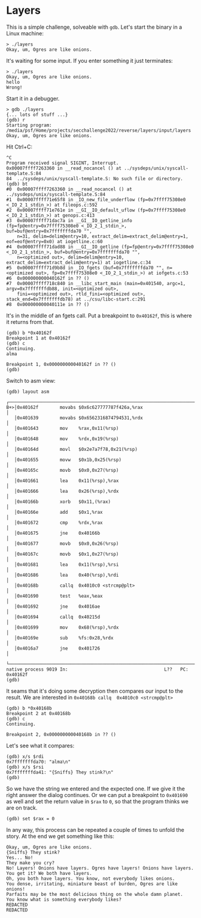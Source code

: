 # Layers

This is a simple challenge, solveable with `gdb`. Let's start the binary in a Linux machine:

```
> ./layers
Okay, um, Ogres are like onions.
```

It's waiting for some input. If you enter something it just terminates:
```
> ./layers
Okay, um, Ogres are like onions.
hello
Wrong!
```

Start it in a debugger.
```
> gdb ./layers
{... lots of stuff ...}
(gdb) r
Starting program: /media/psf/Home/projects/secchallenge2022/reverse/layers/input/layers 
Okay, um, Ogres are like onions.
```
Hit Ctrl+C: 
```
^C
Program received signal SIGINT, Interrupt.
0x00007ffff7263360 in __read_nocancel () at ../sysdeps/unix/syscall-template.S:84
84	../sysdeps/unix/syscall-template.S: No such file or directory.
(gdb) bt
#0  0x00007ffff7263360 in __read_nocancel () at ../sysdeps/unix/syscall-template.S:84
#1  0x00007ffff71e65f8 in _IO_new_file_underflow (fp=0x7ffff75308e0 <_IO_2_1_stdin_>) at fileops.c:592
#2  0x00007ffff71e761e in __GI__IO_default_uflow (fp=0x7ffff75308e0 <_IO_2_1_stdin_>) at genops.c:413
#3  0x00007ffff71dac7a in __GI__IO_getline_info (fp=fp@entry=0x7ffff75308e0 <_IO_2_1_stdin_>, buf=buf@entry=0x7fffffffda70 "", 
    n=31, delim=delim@entry=10, extract_delim=extract_delim@entry=1, eof=eof@entry=0x0) at iogetline.c:60
#4  0x00007ffff71dad88 in __GI__IO_getline (fp=fp@entry=0x7ffff75308e0 <_IO_2_1_stdin_>, buf=buf@entry=0x7fffffffda70 "", 
    n=<optimized out>, delim=delim@entry=10, extract_delim=extract_delim@entry=1) at iogetline.c:34
#5  0x00007ffff71d9b8d in _IO_fgets (buf=0x7fffffffda70 "", n=<optimized out>, fp=0x7ffff75308e0 <_IO_2_1_stdin_>) at iofgets.c:53
#6  0x000000000040162f in ?? ()
#7  0x00007ffff718c840 in __libc_start_main (main=0x401540, argc=1, argv=0x7fffffffdb88, init=<optimized out>, 
    fini=<optimized out>, rtld_fini=<optimized out>, stack_end=0x7fffffffdb78) at ../csu/libc-start.c:291
#8  0x000000000040111e in ?? ()

```

It's in the middle of an fgets call. Put a breakpoint to `0x40162f`, this is where it returns from that.

```
(gdb) b *0x40162f
Breakpoint 1 at 0x40162f
(gdb) c
Continuing.
alma

Breakpoint 1, 0x000000000040162f in ?? ()
(gdb)
```

Switch to asm view:
```
(gdb) layout asm
   ┌─────────────────────────────────────────────────────────────────────────┐
B+>│0x40162f        movabs $0x6c627777787f426a,%rax                          │
   │0x401639        movabs $0x6562316874794531,%rdx                          │
   │0x401643        mov    %rax,0x11(%rsp)                                   │
   │0x401648        mov    %rdx,0x19(%rsp)                                   │
   │0x40164d        movl   $0x2e7a7f78,0x21(%rsp)                            │
   │0x401655        movw   $0x1b,0x25(%rsp)                                  │
   │0x40165c        movb   $0x0,0x27(%rsp)                                   │
   │0x401661        lea    0x11(%rsp),%rax                                   │
   │0x401666        lea    0x26(%rsp),%rdx                                   │
   │0x40166b        xorb   $0x11,(%rax)                                      │
   │0x40166e        add    $0x1,%rax                                         │
   │0x401672        cmp    %rdx,%rax                                         │
   │0x401675        jne    0x40166b                                          │
   │0x401677        movb   $0x0,0x26(%rsp)                                   │
   │0x40167c        movb   $0x1,0x27(%rsp)                                   │
   │0x401681        lea    0x11(%rsp),%rsi                                   │
   │0x401686        lea    0x40(%rsp),%rdi                                   │
   │0x40168b        callq  0x4010c0 <strcmp@plt>                             │
   │0x401690        test   %eax,%eax                                         │
   │0x401692        jne    0x4016ae                                          │
   │0x401694        callq  0x40215d                                          │
   │0x401699        mov    0x68(%rsp),%rdx                                   │
   │0x40169e        sub    %fs:0x28,%rdx                                     │
   │0x4016a7        jne    0x401726                                          │
   └─────────────────────────────────────────────────────────────────────────┘
native process 9019 In:                                    L??   PC: 0x40162f 
(gdb) 
```
It seams that it's doing some decryption then compares our input to the result. We are interested in `0x40168b callq  0x4010c0 <strcmp@plt>`
```
(gdb) b *0x40168b
Breakpoint 2 at 0x40168b
(gdb) c
Continuing.

Breakpoint 2, 0x000000000040168b in ?? ()
```
Let's see what it compares:
```
(gdb) x/s $rdi
0x7fffffffda70: "alma\n"
(gdb) x/s $rsi
0x7fffffffda41: "{Sniffs} They stink?\n"
(gdb) 
```
So we have the string we entered and the expected one. If we give it the right answer the dialog continues. Or we can put a breakpoint to `0x401690` as well and set the return value in `$rax` to `0`, so that the program thinks we are on track.

```
(gdb) set $rax = 0
```

In any way, this process can be repeated a couple of times to unfold the story. At the end we get something like this:

```
Okay, um, Ogres are like onions.
{Sniffs} They stink?  
Yes... No!
They make you cry?
No! Layers! Onions have layers. Ogres have layers! Onions have layers. You get it? We both have layers.
Oh, you both have layers. You know, not everybody likes onions.
You dense, irritating, miniature beast of burden, Ogres are like onions!
Parfaits may be the most delicious thing on the whole damn planet.
You know what is something everybody likes?
REDACTED
REDACTED
```
